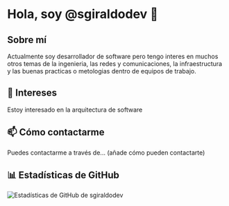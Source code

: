 # Hola, soy @sgiraldodev 👋

## Sobre mí
Actualmente soy desarrollador de software pero tengo interes en muchos otros temas de la ingenieria, las redes y comunicaciones, la infraestructura y las buenas practicas o metologias dentro de equipos de trabajo.

## 👀 Intereses
Estoy interesado en la arquitectura de software

## 📫 Cómo contactarme
Puedes contactarme a través de... (añade cómo pueden contactarte)

## 📊 Estadísticas de GitHub
![Estadísticas de GitHub de sgiraldodev](https://github-readme-stats.vercel.app/api?username=sgiraldodev&show_icons=true)

<!---
sgiraldodev/sgiraldodev es un repositorio ✨ especial ✨ porque su `README.md` (este archivo) aparece en tu perfil de GitHub.
Puedes hacer clic en el enlace de vista previa para ver tus cambios.
--->